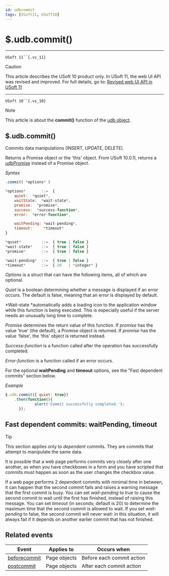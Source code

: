 ```yaml
---
id: udbcommit
tags: [USoft11, USoft10]
---
```

# $.udb.commit()



----

`USoft 11``{.vs_11}`

> [!CAUTION]
> This article describes the USoft 10 product only.
> In USoft 11, the web UI API was revised and improved. For full details, go to:
> [Revised web UI API in USoft 11](/docs/Web_and_app_UIs/UDB_udb/Revised_web_UI_API_in_USoft_11.md)

----

`USoft 10``{.vs_10}`

> [!NOTE]
> This article is about the **commit()** function of the [udb object](/docs/Web_and_app_UIs/UDB_udb).

## **$.udb.commit()**

Commits data manipulations (INSERT, UPDATE, DELETE).

Returns a Promise object or the 'this' object. From USoft 10.0.1I, returns a [udbPromise](/docs/Web_and_app_UIs/JavaScript/Promises_for_asynchronous_Javascript.md) instead of a Promise object.

*Syntax*

```js
.commit( *options* )

*options*       ::=  {
    quiet:  *quiet*,
    waitState:  *wait-state*,
    promise:  *promise*,
    success:  *success-function*,
    error:  *error-function*,

    waitPending: *wait-pending*,
    timeout:     *timeout*
}

*quiet*         ::=  { true | false }
*wait-state*    ::=  { true | false }
*promise*       ::=  { true | false }

*wait-pending*  ::=  { true | false } 
*timeout*       ::=  { 20   | *integer* }
```

*Options* is a struct that can have the following items, all of which are optional.

*Quiet* is a boolean determining whether a message is displayed if an error occurs. The default is false, meaning that an error is displayed by default.

*Wait-state *automatically adds a loading icon to the application window while this function is being executed. This is especially useful if the server needs an unusually long time to complete.

*Promise* determines the return value of this function. If *promise* has the value 'true' (the default), a Promise object is returned. If *promise* has the value 'false', the ‘this’ object is returned instead.

*Success-function* is a function called after the operation has successfully completed.

*Error-function* is a function called if an error occurs.

For the optional **waitPending** and **timeout** options, see the "Fast dependent commits” section below.

*Example*

```js
$.udb.commit({ quiet: true})
    .then(function(){
             alert('Commit successfully completed.');
      });
```

## Fast dependent commits: waitPending, timeout

> [!TIP]
> This section applies only to *dependent* commits. They are commits that attempt to manipulate the same data.

It is possible that a web page performs commits very closely after one another, as when you have checkboxes in a form and you have scripted that commits must happen as soon as the user changes the checkbox value.

If a web page performs 2 dependent commits with minimal time in between, it can happen that the second commit fails and raises a warning message that the first commit is busy. You can set *wait-pending* to true to cause the second commit to wait until the first has finished, instead of raising this message. You can set *timeout* (in seconds; default is 20) to determine the maximum time that the second commit is allowed to wait. If you set *wait-pending* to false, the second commit will never wait: in this situation, it will always fail if it depends on another earlier commit that has not finished.

## Related events

|**Event**|**Applies to**|**Occurs when**|
|--------|--------|--------|
|[beforecommit](/docs/Web_and_app_UIs/UDB_Events/beforecommit.md)|Page objects|Before each commit action|
|[postcommit](/docs/Web_and_app_UIs/UDB_Events/postcommit.md)|Page objects|After each commit action|



 
